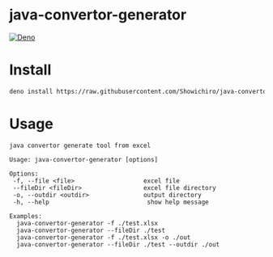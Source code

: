 # java-convertor-generator

[![Deno](https://github.com/Showichiro/java-convertor-generator/actions/workflows/deno.yml/badge.svg)](https://github.com/Showichiro/java-convertor-generator/actions/workflows/deno.yml)

# Install

```sh
deno install https://raw.githubusercontent.com/Showichiro/java-convertor-generator/main/java-convertor-generator.ts
```

# Usage

```console
java convertor generate tool from excel

Usage: java-convertor-generator [options]

Options:
 -f, --file <file>                   excel file
 --fileDir <fileDir>                 excel file directory
 -o, --outdir <outdir>               output directory
 -h, --help                           show help message

Examples:
  java-convertor-generator -f ./test.xlsx
  java-convertor-generator --fileDir ./test
  java-convertor-generator -f ./test.xlsx -o ./out
  java-convertor-generator --fileDir ./test --outdir ./out
```
